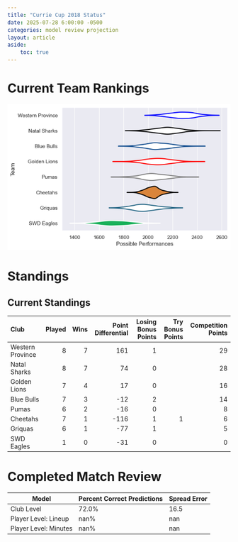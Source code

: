 ```yaml
---  
title: "Currie Cup 2018 Status"  
date: 2025-07-28 6:00:00 -0500  
categories: model review projection  
layout: article  
aside:  
    toc: true  
---
```

# Current Team Rankings


![Club Rankings](plots/rankings_Currie_Cup_2018.png)
# Standings

## Current Standings


| Club             |   Played |   Wins |   Point Differential |   Losing Bonus Points |   Try Bonus Points |   Competition Points |
|:-----------------|---------:|-------:|---------------------:|----------------------:|-------------------:|---------------------:|
| Western Province |        8 |      7 |                  161 |                     1 |                    |                   29 |
| Natal Sharks     |        8 |      7 |                   74 |                     0 |                    |                   28 |
| Golden Lions     |        7 |      4 |                   17 |                     0 |                    |                   16 |
| Blue Bulls       |        7 |      3 |                  -12 |                     2 |                    |                   14 |
| Pumas            |        6 |      2 |                  -16 |                     0 |                    |                    8 |
| Cheetahs         |        7 |      1 |                 -116 |                     1 |                  1 |                    6 |
| Griquas          |        6 |      1 |                  -77 |                     1 |                    |                    5 |
| SWD Eagles       |        1 |      0 |                  -31 |                     0 |                    |                    0 |



# Completed Match Review


| Model | Percent Correct Predictions | Spread Error |
| ------ | ------ | ------ |
| Club Level | 72.0% | 16.5 |
| Player Level: Lineup | nan% | nan |
| Player Level: Minutes | nan% | nan |

